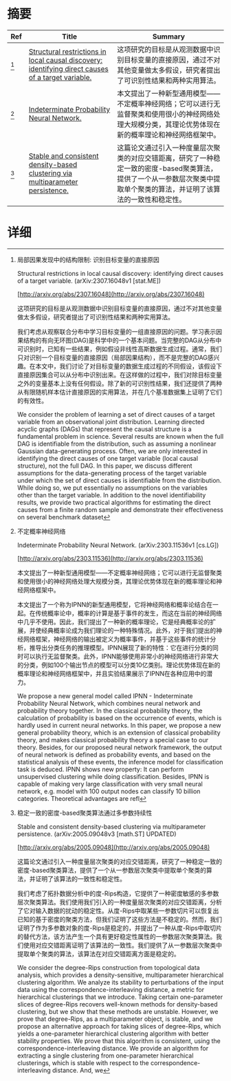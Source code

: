 # 摘要

| Ref | Title | Summary |
| --- | --- | --- |
| [^1] | [Structural restrictions in local causal discovery: identifying direct causes of a target variable.](http://arxiv.org/abs/2307.16048) | 这项研究的目标是从观测数据中识别目标变量的直接原因，通过不对其他变量做太多假设，研究者提出了可识别性结果和两种实用算法。 |
| [^2] | [Indeterminate Probability Neural Network.](http://arxiv.org/abs/2303.11536) | 本文提出了一种新型通用模型——不定概率神经网络；它可以进行无监督聚类和使用很小的神经网络处理大规模分类，其理论优势体现在新的概率理论和神经网络框架中。 |
| [^3] | [Stable and consistent density-based clustering via multiparameter persistence.](http://arxiv.org/abs/2005.09048) | 这篇论文通过引入一种度量层次聚类的对应交错距离，研究了一种稳定一致的密度-based聚类算法，提供了一个从一参数层次聚类中提取单个聚类的算法，并证明了该算法的一致性和稳定性。 |

# 详细

[^1]: 局部因果发现中的结构限制: 识别目标变量的直接原因

    Structural restrictions in local causal discovery: identifying direct causes of a target variable. (arXiv:2307.16048v1 [stat.ME])

    [http://arxiv.org/abs/2307.16048](http://arxiv.org/abs/2307.16048)

    这项研究的目标是从观测数据中识别目标变量的直接原因，通过不对其他变量做太多假设，研究者提出了可识别性结果和两种实用算法。

    

    我们考虑从观察联合分布中学习目标变量的一组直接原因的问题。学习表示因果结构的有向无环图(DAG)是科学中的一个基本问题。当完整的DAG从分布中可识别时，已知有一些结果，例如假设非线性高斯数据生成过程。通常，我们只对识别一个目标变量的直接原因（局部因果结构），而不是完整的DAG感兴趣。在本文中，我们讨论了对目标变量的数据生成过程的不同假设，该假设下直接原因集合可以从分布中识别出来。在这样做的过程中，我们对除目标变量之外的变量基本上没有任何假设。除了新的可识别性结果，我们还提供了两种从有限随机样本估计直接原因的实用算法，并在几个基准数据集上证明了它们的有效性。

    We consider the problem of learning a set of direct causes of a target variable from an observational joint distribution. Learning directed acyclic graphs (DAGs) that represent the causal structure is a fundamental problem in science. Several results are known when the full DAG is identifiable from the distribution, such as assuming a nonlinear Gaussian data-generating process. Often, we are only interested in identifying the direct causes of one target variable (local causal structure), not the full DAG. In this paper, we discuss different assumptions for the data-generating process of the target variable under which the set of direct causes is identifiable from the distribution. While doing so, we put essentially no assumptions on the variables other than the target variable. In addition to the novel identifiability results, we provide two practical algorithms for estimating the direct causes from a finite random sample and demonstrate their effectiveness on several benchmark dataset
    
[^2]: 不定概率神经网络

    Indeterminate Probability Neural Network. (arXiv:2303.11536v1 [cs.LG])

    [http://arxiv.org/abs/2303.11536](http://arxiv.org/abs/2303.11536)

    本文提出了一种新型通用模型——不定概率神经网络；它可以进行无监督聚类和使用很小的神经网络处理大规模分类，其理论优势体现在新的概率理论和神经网络框架中。

    

    本文提出了一个称为IPNN的新型通用模型，它将神经网络和概率论结合在一起。在传统概率论中，概率的计算是基于事件的发生，而这在当前的神经网络中几乎不使用。因此，我们提出了一种新的概率理论，它是经典概率论的扩展，并使经典概率论成为我们理论的一种特殊情况。此外，对于我们提出的神经网络框架，神经网络的输出被定义为概率事件，并基于这些事件的统计分析，推导出分类任务的推理模型。IPNN展现了新的特性：它在进行分类的同时可以执行无监督聚类。此外，IPNN能够使用非常小的神经网络进行非常大的分类，例如100个输出节点的模型可以分类10亿类别。理论优势体现在新的概率理论和神经网络框架中，并且实验结果展示了IPNN在各种应用中的潜力。

    We propose a new general model called IPNN - Indeterminate Probability Neural Network, which combines neural network and probability theory together. In the classical probability theory, the calculation of probability is based on the occurrence of events, which is hardly used in current neural networks. In this paper, we propose a new general probability theory, which is an extension of classical probability theory, and makes classical probability theory a special case to our theory. Besides, for our proposed neural network framework, the output of neural network is defined as probability events, and based on the statistical analysis of these events, the inference model for classification task is deduced. IPNN shows new property: It can perform unsupervised clustering while doing classification. Besides, IPNN is capable of making very large classification with very small neural network, e.g. model with 100 output nodes can classify 10 billion categories. Theoretical advantages are refl
    
[^3]: 稳定一致的密度-based聚类算法通过多参数持续性

    Stable and consistent density-based clustering via multiparameter persistence. (arXiv:2005.09048v3 [math.ST] UPDATED)

    [http://arxiv.org/abs/2005.09048](http://arxiv.org/abs/2005.09048)

    这篇论文通过引入一种度量层次聚类的对应交错距离，研究了一种稳定一致的密度-based聚类算法，提供了一个从一参数层次聚类中提取单个聚类的算法，并证明了该算法的一致性和稳定性。

    

    我们考虑了拓扑数据分析中的度-Rips构造，它提供了一种密度敏感的多参数层次聚类算法。我们使用我们引入的一种度量层次聚类的对应交错距离，分析了它对输入数据的扰动的稳定性。从度-Rips中取某些一参数切片可以恢复出已知的基于密度的聚类方法，但我们证明了这些方法是不稳定的。然而，我们证明了作为多参数对象的度-Rips是稳定的，并提出了一种从度-Rips中取切片的替代方法，该方法产生一个具有更好稳定性属性的一参数层次聚类算法。我们使用对应交错距离证明了该算法的一致性。我们提供了从一参数层次聚类中提取单个聚类的算法，该算法在对应交错距离方面是稳定的。

    We consider the degree-Rips construction from topological data analysis, which provides a density-sensitive, multiparameter hierarchical clustering algorithm. We analyze its stability to perturbations of the input data using the correspondence-interleaving distance, a metric for hierarchical clusterings that we introduce. Taking certain one-parameter slices of degree-Rips recovers well-known methods for density-based clustering, but we show that these methods are unstable. However, we prove that degree-Rips, as a multiparameter object, is stable, and we propose an alternative approach for taking slices of degree-Rips, which yields a one-parameter hierarchical clustering algorithm with better stability properties. We prove that this algorithm is consistent, using the correspondence-interleaving distance. We provide an algorithm for extracting a single clustering from one-parameter hierarchical clusterings, which is stable with respect to the correspondence-interleaving distance. And, we
    

